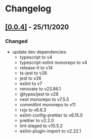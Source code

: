 # Changelog

## [[0.0.4]](https://github.com/toondaey/nestjs-oauth2-server/compare/0.0.3...0.0.4) - 25/11/2020

### Changed

-   update dev dependencies:
    -   typescript to v4
    -   typescript-eslint monorepo to v4
    -   release-it to v14
    -   ts-jest to v26
    -   jest to v26
    -   eslint to v7
    -   renovate to v23.86.1
    -   @types/jest to v26
    -   nest monorepo to v7.5.5
    -   commitlint monorepo to v11
    -   rxjs to v6.6.3
    -   eslint-config-prettier to v6.15.0
    -   prettier to v2.2.0
    -   lint-staged to v10.5.2
    -   eslint-plugin-import to v2.22.1
